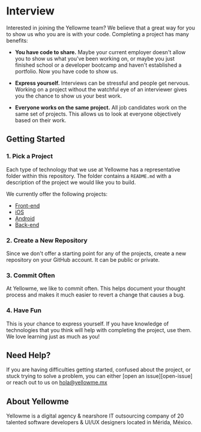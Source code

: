 # Interview


Interested in joining the Yellowme team? We believe that a great way for you to show us who you are is with your code. Completing a project has many benefits:

* **You have code to share.** Maybe your current employer doesn't allow you to show us what you've been working on, or maybe you just finished school or a developer bootcamp and haven't established a portfolio. Now you have code to show us.

* **Express yourself.** Interviews can be stressful and people get nervous. Working on a project without the watchful eye of an interviewer gives you the chance to show us your best work.
 
* **Everyone works on the same project.** All job candidates work on the same set of projects. This allows us to look at everyone objectively based on their work.

## Getting Started
### 1. Pick a Project

Each type of technology that we use at Yellowme has a representative folder within
this repository. The folder contains a `README.md` with a description of the
project we would like you to build.

We currently offer the following projects:

- [Front-end](front_end)
- [iOS](ios)
- [Android](android)
- [Back-end](back_end)

### 2. Create a New Repository

Since we don't offer a starting point for any of the projects, create a new
repository on your GitHub account. It can be public or private.

### 3. Commit Often

At Yellowme, we like to commit often. This helps document your thought process and
makes it much easier to revert a change that causes a bug.

### 4. Have Fun

This is your chance to express yourself. If you have knowledge of technologies
that you think will help with completing the project, use them. We love learning
just as much as you!

## Need Help?

If you are having difficulties getting started, confused about the project, or
stuck trying to solve a problem, you can either [open an issue][open-issue] or
reach out to us on [hola@yellowme.mx]()

## About Yellowme

Yellowme is a digital agency & nearshore IT outsourcing company of 20 talented software developers & UI/UX designers located in Mérida, México.
